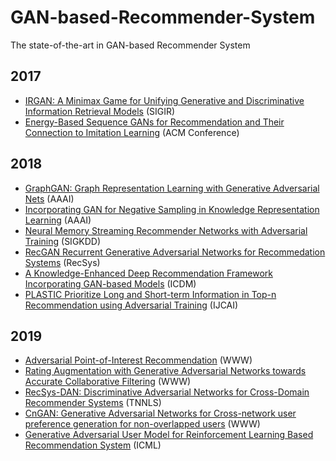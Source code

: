 # GAN-based-Recommender-System
The state-of-the-art in GAN-based Recommender System

## 2017
* [IRGAN: A Minimax Game for Unifying Generative and Discriminative Information Retrieval Models](https://arxiv.org/pdf/1705.10513.pdf) (SIGIR)
* [Energy-Based Sequence GANs for Recommendation and Their Connection to Imitation Learning](https://arxiv.org/pdf/1706.09200.pdf) (ACM Conference)

## 2018
* [GraphGAN: Graph Representation Learning with Generative Adversarial Nets](https://arxiv.org/pdf/1711.08267.pdf) (AAAI)
* [Incorporating GAN for Negative Sampling in Knowledge Representation Learning](https://aaai.org/ocs/index.php/AAAI/AAAI18/paper/view/16094/15907) (AAAI)
* [Neural Memory Streaming Recommender Networks with Adversarial Training](https://www.kdd.org/kdd2018/accepted-papers/view/neural-memory-streaming-recommender-networks-with-adversarial-training) (SIGKDD)
* [RecGAN Recurrent Generative Adversarial Networks for Recommedation Systems](http://www.brianlim.net/wordpress/wp-content/uploads/2018/08/recsys2018-recgan-recommender.pdf) (RecSys)
* [A Knowledge-Enhanced Deep Recommendation Framework Incorporating GAN-based Models](http://gdm.fudan.edu.cn/GDMWiki/attach/By%20year/Yang_ICDM18final.pdf) (ICDM)
* [PLASTIC Prioritize Long and Short-term Information in Top-n Recommendation using Adversarial Training](https://www.ijcai.org/proceedings/2018/0511.pdf) (IJCAI)


## 2019
* [Adversarial Point-of-Interest Recommendation](http://delivery.acm.org/10.1145/3320000/3313609/p3462-zhou.pdf?ip=166.104.144.128&id=3313609&acc=OPEN&key=0EC22F8658578FE1%2E3DD5647BAD8CE12F%2E4D4702B0C3E38B35%2E6D218144511F3437&__acm__=1559378059_874062267eb565c51b23458a98cfac09) (WWW)
* [Rating Augmentation with Generative Adversarial Networks towards Accurate Collaborative Filtering](http://delivery.acm.org/10.1145/3320000/3313413/p2616-chae.pdf?ip=166.104.144.128&id=3313413&acc=OPEN&key=0EC22F8658578FE1%2E3DD5647BAD8CE12F%2E4D4702B0C3E38B35%2E6D218144511F3437&__acm__=1559378201_254b500062353df454bea8219c44635e) (WWW)
* [RecSys-DAN: Discriminative Adversarial Networks for Cross-Domain Recommender Systems](https://arxiv.org/pdf/1903.10794.pdf) (TNNLS)
* [CnGAN: Generative Adversarial Networks for Cross-network user preference generation for non-overlapped users](http://delivery.acm.org/10.1145/3320000/3313733/p3144-perera.pdf?ip=166.104.144.128&id=3313733&acc=OPEN&key=0EC22F8658578FE1%2E3DD5647BAD8CE12F%2E4D4702B0C3E38B35%2E6D218144511F3437&__acm__=1559378148_16bbc86c0460aff9c301c26f89a8cf69) (WWW)
* [Generative Adversarial User Model for Reinforcement Learning Based Recommendation System](http://proceedings.mlr.press/v97/chen19f/chen19f.pdf) (ICML)
